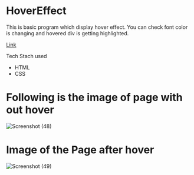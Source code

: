 # HoverEffect
This is basic program which display hover effect. You can check font color is changing and hovered div is getting highlighted.

<a href="https://polite-palmier-a47263.netlify.app/">Link</a>

Tech Stach used
- HTML
- CSS

# Following is the image of page with out hover
![Screenshot (48)](https://user-images.githubusercontent.com/102024693/192527874-e3ead8a3-58b2-43df-a729-ad634e47f07e.png)


# Image of the Page after hover

![Screenshot (49)](https://user-images.githubusercontent.com/102024693/192528423-47f1f570-dbff-4f52-9fd5-263db3f26243.png)
